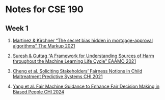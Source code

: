 # Notes for CSE 190

## Week 1
1)  [Martinez & Kirchner “The secret bias hidden in mortgage-approval algorithms” The Markup 2021](week1_1.md)

   
2) [Suresh & Guttag “A Framework for Understanding Sources of Harm throughout the Machine Learning Life Cycle” EAAMO 2021](week1_2.md)

   
3) [Cheng et al. Soliciting Stakeholders’ Fairness Notions in Child Maltreatment Predictive Systems CHI 2021](week1_3.md)

   
4) [Yang et al. Fair Machine Guidance to Enhance Fair Decision Making in Biased People CHI 2024](week1_4.md)
